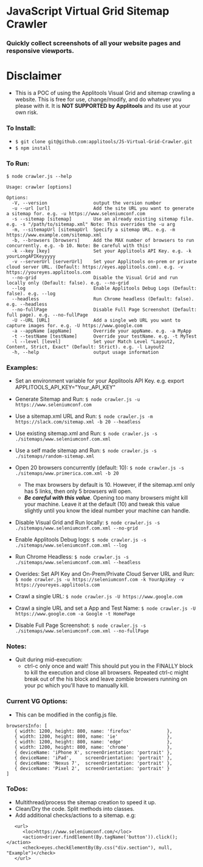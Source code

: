 # JavaScript Virtual Grid Sitemap Crawler

### Quickly collect screenshots of all your website pages and responsive viewports.

# Disclaimer
* This is a POC of using the Applitools Visual Grid and sitemap crawling a website. This is free for use, change/modify, and do whatever you please with it. It is **NOT SUPPORTED by Applitools** and its use at your own risk. 

### To Install:

* ```$ git clone git@github.com:applitools/JS-Virtual-Grid-Crawler.git```
* ```$ npm install```

### To Run:

```
$ node crawler.js --help

Usage: crawler [options]

Options:
  -V, --version                 output the version number
  -u --url [url]                Add the site URL you want to generate a sitemap for. e.g. -u https://www.seleniumconf.com
  -s --sitemap [sitemap]        Use an already existing sitemap file. e.g. -s "/path/to/sitemap.xml" Note: This overrides the -u arg
  -m, --sitemapUrl [sitemapUrl  Specify a sitemap URL. e.g. -m https://www.example.com/sitemap.xml
  -b, --browsers [browsers]     Add the MAX number of browsers to run concurrently. e.g. -b 10. Note: Be careful with this!
  -k --key [key]                Set your Applitools API Key. e.g. -k yourLongAPIKeyyyyy
  -v --serverUrl [serverUrl]    Set your Applitools on-prem or private cloud server URL. (Default: https://eyes.applitools.com). e.g. -v https://youreyes.applitools.com
  --no-grid                     Disable the Visual Grid and run locally only (Default: false). e.g. --no-grid
  --log                         Enable Applitools Debug Logs (Default: false). e.g. --log
  --headless                    Run Chrome headless (Default: false). e.g. --headless
  --no-fullPage                 Disable Full Page Screenshot (Default: full page). e.g. --no-fullPage
  -U --URL [URL]                Add a single web URL you want to capture images for. e.g. -U https://www.google.com
  -a --appName [appName]        Override your appName. e.g. -a MyApp
  -t --testName [testName]      Override your testName. e.g. -t MyTest
  -l --level [level]            Set your Match Level "Layout2, Content, Strict, Exact" (Default: Strict). e.g. -l Layout2
  -h, --help                    output usage information
```

### Examples:

* Set an environment variable for your Applitools API Key. e.g. export APPLITOOLS_API_KEY="Your_API_KEY"

* Generate Sitemap and Run: `$ node crawler.js -u https://www.seleniumconf.com`
* Use a sitemap.xml URL and Run: `$ node crawler.js -m https://slack.com/sitemap.xml -b 20 --headless`
* Use existing sitemap.xml and Run: `$ node crawler.js -s ./sitemaps/www.seleniumconf.com.xml`
* Use a self made sitemap and Run: `$ node crawler.js -s ./sitemaps/random-sitemap.xml`
* Open 20 browsers concurrently (default: 10): `$ node crawler.js -s ./sitemaps/www.primerica.com.xml -b 20`
   * The max browsers by default is 10. However, if the sitemap.xml only has 5 links, then only 5 browsers will open.
   * ***Be careful with this value***. Opening too many browsers might kill your machine. Leave it at the default (10) and tweak this value slightly until you know the ideal number your machine can handle.
* Disable Visual Grid and Run locally: `$ node crawler.js -s ./sitemaps/www.seleniumconf.com.xml --no-grid`
* Enable Applitools Debug logs: `$ node crawler.js -s ./sitemaps/www.seleniumconf.com.xml --log`
* Run Chrome Headless: `$ node crawler.js -s ./sitemaps/www.seleniumconf.com.xml --headless`
* Overides: Set API Key and On-Prem/Private Cloud Server URL and Run: `$ node crawler.js -u https://seleniumconf.com -k YourApiKey -v https://youreyes.applitools.com`
* Crawl a single URL: `$ node crawler.js -U https://www.google.com`
* Crawl a single URL and set a App and Test Name: `$ node crawler.js -U https://www.google.com -a Google -t HomePage`
* Disable Full Page Screenshot: `$ node crawler.js -s ./sitemaps/www.seleniumconf.com.xml --no-fullPage`

### Notes:

* Quit during mid-execution:
   * ctrl-c only once and wait! This should put you in the FINALLY block to kill the execution and close all browsers. Repeated ctrl-c might break out of the his block and leave zombie browsers running on your pc which you'll have to manually kill. 

### Current VG Options:
   * This can be modified in the config.js file.

```
browsersInfo: [
   { width: 1200, height: 800, name: 'firefox'             },
   { width: 1200, height: 800, name: 'ie'                  },
   { width: 1200, height: 800, name: 'edge'                },
   { width: 1200, height: 800, name: 'chrome'              },
   { deviceName: 'iPhone X', screenOrientation: 'portrait' },
   { deviceName: 'iPad',     screenOrientation: 'portrait' },
   { deviceName: 'Nexus 7',  screenOrientation: 'portrait' },
   { deviceName: 'Pixel 2',  screenOrientation: 'portrait' }
]
```

### ToDos:

* Multithread/process the sitemap creation to speed it up.
* Clean/Dry the code. Split methods into classes.
* Add additional checks/actions to a sitemap. e.g: 
```
   <url>
      <loc>https://www.seleniumconf.com/</loc>
      <action>driver.findElement(By.tagName('button')).click();</action>
      <check>eyes.checkElementBy(By.css("div.section"), null, "Example")</check>
   </url>
```